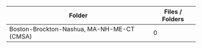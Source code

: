 | Folder                                     |   Files / Folders |
|--------------------------------------------|-------------------|
| Boston-Brockton-Nashua, MA-NH-ME-CT (CMSA) |                 0 |